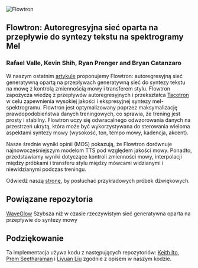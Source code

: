 ![Flowtron](https://nv-adlr.github.io/images/flowtron_logo.png "Flowtron")

## Flowtron: Autoregresyjna sieć oparta na przepływie do syntezy tekstu na spektrogramy Mel

### Rafael Valle, Kevin Shih, Ryan Prenger and Bryan Catanzaro

W naszym ostatnim [artykule] proponujemy Flowtron: autoregresyjną sieć generatywną
opartą na przepływach generatywną sieć do syntezy tekstu na mowę z kontrolą
zmiennością mowy i transferem stylu. Flowtron zapożycza wiedzę z przepływów autoregresyjnych
i przekształca [Tacotron] w celu zapewnienia wysokiej jakości i ekspresyjnej syntezy mel-spektrogramu.
Flowtron jest optymalizowany poprzez maksymalizację prawdopodobieństwa danych treningowych,
co sprawia, że trening jest prosty i stabilny. Flowtron uczy się odwracalnego
odwzorowania danych na przestrzeń ukrytą, która może być wykorzystywana do sterowania
wieloma aspektami syntezy mowy (wysokość, ton, tempo mowy, kadencja, akcent).

Nasze średnie wyniki opinii (MOS) pokazują, że Flowtron dorównuje najnowocześniejszym modelom TTS
pod względem jakości mowy. Ponadto, przedstawiamy wyniki dotyczące kontroli
zmienności mowy, interpolacji między próbkami i transferu stylu między
mówcami widzianymi i niewidzianymi podczas treningu.

Odwiedź naszą [stronę], by posłuchać przykładowych próbek dźwiękowych.


## Powiązane repozytoria
[WaveGlow](https://github.com/NVIDIA/WaveGlow) Szybsza niż w czasie rzeczywistym
sieć generatywna oparta na przepływie do syntezy mowy

## Podziękowanie
Ta implementacja używa kodu z następujących repozytoriów: [Keith
Ito](https://github.com/keithito/tacotron/), [Prem
Seetharaman](https://github.com/pseeth/pytorch-stft) i [Liyuan Liu](https://github.com/LiyuanLucasLiu/RAdam) zgodnie z opisem w naszym kodzie.

[ignored]: https://github.com/NVIDIA/flowtron/config.json#L12
[artykule]: https://arxiv.org/abs/2005.05957
[Flowtron LJS]: https://drive.google.com/open?id=1Cjd6dK_eFz6DE0PKXKgKxrzTUqzzUDW-
[Flowtron LibriTTS]: https://drive.google.com/open?id=1KhJcPawFgmfvwV7tQAOeC253rYstLrs8
[Flowtron LibriTTS2K]: https://drive.google.com/open?id=1sKTImKkU0Cmlhjc_OeUDLrOLIXvUPwnO
[WaveGlow]: https://drive.google.com/open?id=1rpK8CzAAirq9sWZhe9nlfvxMF1dRgFbF
[PyTorch]: https://github.com/pytorch/pytorch#installation
[stronę]: https://nv-adlr.github.io/Flowtron
[AMP]: https://github.com/NVIDIA/apex/tree/master/apex/amp
[Tacotron]: https://arxiv.org/abs/1712.05884
